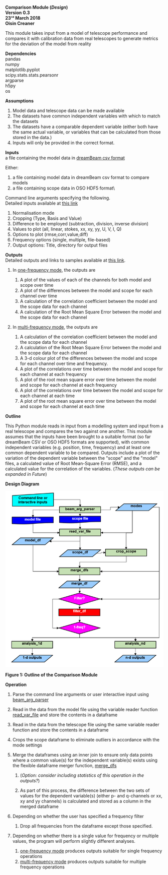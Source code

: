**Comparison Module (*Design*)\
Version 0.3\
23ʳᵈ March 2018\
Oisin Creaner**

This module takes input from a model of telescope performance and
compares it with calibration data from real telescopes to generate
metrics for the deviation of the model from reality

**Dependencies**\
pandas\
numpy\
matplotlib.pyplot\
scipy.stats.stats.pearsonr\
argparse\
h5py\
os

**Assumptions**

1.  Model data and telescope data can be made available
2.  The datasets have common independent variables with which to match
    the datasets
3.  The datasets have a comparable dependent variable (either both have the same 
    actual variable, or variables that can be calculated from those stored in the data.)
4.  Inputs will only be provided in the correct format.

**Inputs**\
a file containing the model data in [dreamBeam csv format](/DreamBeam_Source_data_description.md)

Either:
1.  a file containing model data in dreamBeam csv format to compare models
2.  a file containing scope data in OSO HDF5 format\

Command line arguments specifying the following.  
Detailed inputs available at [this link](/comparison_module/readme.md)
1.  Normalisation mode
2.  Cropping (Type, Basis and Value)
3.  Difference to be employed (subtraction, division, inverse division)
4.  Values to plot (all, linear, stokes, xx, xy, yy, U, V, I, Q)
5.  Options to plot (rmse,corr,value,diff)
6.  Frequency options (single, multiple, file-based)
7.  Output options: Title, directory for output files

**Outputs**\
Detailed outputs and links to samples available at [this link](/comparison_module/readme.md).

1.  In [one-frequency mode](/comparison_module/function_docs/analysis_1d.md), the outputs are
    1.  A plot of the values of each of the channels for both model and scope over time
    2.  A plot of the differences between the model and scope for each channel over time
    3.  A calculation of the correlation coefficient between the model
        and the scope data for each channel
    4.  A calculation of the Root Mean Square Error between the model
        and the scope data for each channel

2.  In [multi-frequency mode](/comparison_module/function_docs/analysis_nd.md), the outputs are
    1.  A calculation of the correlation coefficient between the model
        and the scope data for each channel
    2.  A calculation of the Root Mean Square Error between the model
        and the scope data for each channel
    3.  A 3-d colour plot of the differences between the model and scope
        for each channel over time and frequency.  
    4.  A plot of the correlations over time between the model and scope for each channel at each frequency
    5.  A plot of the root mean square error over time between the model and scope for each channel at each frequency        
    6.  A plot of the correlations over time between the model and scope for each channel at each time
    7.  A plot of the root mean square error over time between the model and scope for each channel at each time     

**Outline**

This Python module reads in input from a modelling system and input from a real
telescope and compares the two against one another. This module assumes
that the inputs have been brought to a suitable format (so far dreamBeam CSV 
or OSO HDF5 formats are supported), with common
independent variables (e.g. position, time, frequency) and at least one
common dependent variable to be compared. Outputs include a plot of the
variation of the dependent variable between the "scope" and the "model" files, 
a calculated value of Root
Mean-Square Error (RMSE), and a calculated value for the correlation of
the variables. (*These outputs can be expanded in Future*)

**Design Diagram**

![Design Diagram](../images/comparison_module_fig1_v4.PNG)

**Figure 1: Outline of the Comparison Module**

**Operation**

1. Parse the command line arguments or user interactive input using 
[beam_arg_parser](/comparison_module/function_docs/arg_parser.md)
2. Read in the data from the model file using the variable reader function 
[read_var_file](/comparison_module/function_docs/file_reading_functions.md)
and store the contents in a dataframe
   
3.  Read in the data from the telescope file using the same variable reader function and store the contents in a
    dataframe

4.  Crops the scope dataframe to eliminate outliers in accordance with the mode settings
5.  Merge the dataframes using an inner join to ensure only data points
    where a common value(s) for the independent variable(s) exists using 
    the flexible dataframe merger function, 
    [merge_dfs](/comparison_module/function_docs/merge_dfs.md)
    1.  (*Option: consider including statistics of this operation in the outputs?*)

    2.  As part of this process, the difference between the two sets of values for the dependent
        variable(s) (either p- and q-channels or xx, xy and yy channels) 
        is calculated and stored as a column in the merged dataframe
6.  Depending on whether the user has specified a frequency filter
    1.  Drop all frequencies from the dataframe except those specified.
7.  Depending on whether there is a single value for frequency or multiple values, 
    the program will perform slightly different analyses.  
    1.  [one-frequency mode](/comparison_module/function_docs/analysis_1d.md) 
    produces outputs suitable for single frequency operations 
    2.  [multi-frequency mode](/comparison_module/function_docs/analysis_nd.md)
        produces outputs suitable for multiple frequency operations 
   

